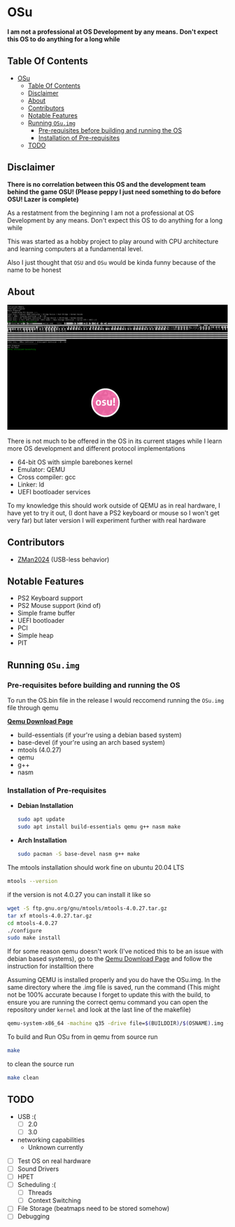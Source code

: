 # OSu

__I am not a professional at OS Development by any means.__
__Don't expect this OS to do anything for a long while__

## Table Of Contents

- [OSu](#osu)
  - [Table Of Contents](#table-of-contents)
  - [Disclaimer](#disclaimer)
  - [About](#about)
  - [Contributors](#contributors)
  - [Notable Features](#notable-features)
  - [Running `OSu.img`](#running-osuimg)
    - [Pre-requisites before building and running the OS](#pre-requisites-before-building-and-running-the-os)
    - [Installation of Pre-requisites](#installation-of-pre-requisites)
  - [TODO](#todo)

## Disclaimer

  __There is no correlation between this OS and the development team behind the game OSU! (Please peppy I just need something to do before OSU! Lazer is complete)__

  As a restatment from the beginning I am not a professional at OS Development by any means. Don't expect this OS to do anything for a long while

  This was started as a hobby project to play around with CPU architecture and learning computers at a fundamental level.

  Also I just thought that `OSU` and `OSu` would be kinda funny because of the name to be honest

## About

![OSu Boot Image](misc/OSu-Qemu.png)

There is not much to be offered in the OS in its current stages while I learn more OS development and different protocol implementations

- 64-bit OS with simple barebones kernel
- Emulator: QEMU
- Cross compiler: gcc
- Linker: ld
- UEFI bootloader services

To my knowledge this should work outside of QEMU as in real hardware, I have yet to try it out, (I dont have a PS2 keyboard or mouse so I won't get very far) but later version I will experiment further with real hardware

## Contributors

- [ZMan2024](https://github.com/Zman2024) (USB-less behavior)

## Notable Features

- PS2 Keyboard support
- PS2 Mouse support (kind of)
- Simple frame buffer
- UEFI bootloader
- PCI
- Simple heap
- PIT

## Running `OSu.img`

### Pre-requisites before building and running the OS

To run the OS.bin file in the release I would reccomend running the `OSu.img` file through qemu

__[Qemu Download Page](https://www.qemu.org/download/)__

- build-essentials (if your're using a debian based system)
- base-devel (if your're using an arch based system)
- mtools (4.0.27)
- qemu
- g++
- nasm

### Installation of Pre-requisites

- __Debian Installation__

  ``` bash
  sudo apt update 
  sudo apt install build-essentials qemu g++ nasm make
  ```

- __Arch Installation__
  
  ```bash
  sudo pacman -S base-devel nasm g++ make 
  ```

The mtools installation should work fine on ubuntu 20.04 LTS

```bash
mtools --version
```

if the version is not 4.0.27 you can install it like so

```bash
wget -S ftp.gnu.org/gnu/mtools/mtools-4.0.27.tar.gz
tar xf mtools-4.0.27.tar.gz
cd mtools-4.0.27
./configure
sudo make install
```

If for some reason qemu doesn't work (I've noticed this to be an issue with debian based systems), go to the [Qemu Download Page](https://www.qemu.org/download/) and follow the instruction for installtion there

Assuming QEMU is installed properly and you do have the OSu.img. In the same directory where the .img file is saved, run the command (This might not be 100% accurate because I forget to update this with the build, to ensure you are running the correct qemu command you can open the repository under `kernel` and look at the last line of the makefile)

``` bash
qemu-system-x86_64 -machine q35 -drive file=$(BUILDDIR)/$(OSNAME).img -m 256M -cpu qemu64 -drive if=pflash,format=raw,unit=0,file="$(OVMFDIR)/OVMF_CODE-pure-efi.fd",readonly=on -drive if=pflash,format=raw,unit=1,file="$(OVMFDIR)/OVMF_VARS-pure-efi.fd" -net none
```

To build and Run OSu from in qemu from source run

```bash
make
```

to clean the source run

```bash
make clean
```

## TODO

- USB :(
  - [ ] 2.0
  - [ ] 3.0
- networking capabilities
  - Unknown currently
- [ ] Test OS on real hardware
- [ ] Sound Drivers
- [ ] HPET
- [ ] Scheduling :(
  - [ ] Threads
  - [ ] Context Switching
- [ ] File Storage (beatmaps need to be stored somehow)
- [ ] Debugging